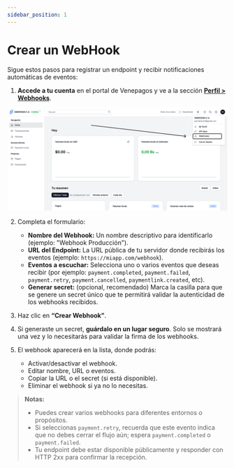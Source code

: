 ```yaml
---
sidebar_position: 1
---
```


# Crear un WebHook

Sigue estos pasos para registrar un endpoint y recibir notificaciones automáticas de eventos:

1. **Accede a tu cuenta** en el portal de Venepagos y ve a la sección [**Perfil > Webhooks**](https://venepagos.com.ve/dashboard/perfil/webhooks).

![Example screen](./assets/webhook1.png)

2. Completa el formulario:
   - **Nombre del Webhook:** Un nombre descriptivo para identificarlo (ejemplo: "Webhook Producción").
   - **URL del Endpoint:** La URL pública de tu servidor donde recibirás los eventos (ejemplo: `https://miapp.com/webhook`).
   - **Eventos a escuchar:** Selecciona uno o varios eventos que deseas recibir (por ejemplo: `payment.completed`, `payment.failed`, `payment.retry`, `payment.cancelled`, `paymentlink.created`, etc).
   - **Generar secret:** (opcional, recomendado) Marca la casilla para que se genere un secret único que te permitirá validar la autenticidad de los webhooks recibidos.
3. Haz clic en **“Crear Webhook”**.
4. Si generaste un secret, **guárdalo en un lugar seguro**. Solo se mostrará una vez y lo necesitarás para validar la firma de los webhooks.

5. El webhook aparecerá en la lista, donde podrás:
   - Activar/desactivar el webhook.
   - Editar nombre, URL o eventos.
   - Copiar la URL o el secret (si está disponible).
   - Eliminar el webhook si ya no lo necesitas.

> **Notas:**
> - Puedes crear varios webhooks para diferentes entornos o propósitos.
> - Si seleccionas `payment.retry`, recuerda que este evento indica que no debes cerrar el flujo aún; espera `payment.completed` o `payment.failed`.
> - Tu endpoint debe estar disponible públicamente y responder con HTTP 2xx para confirmar la recepción.

